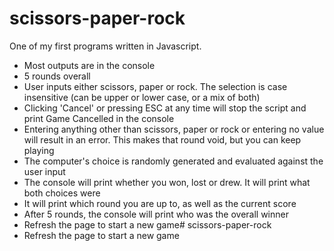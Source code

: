 # scissors-paper-rock

One of my first programs written in Javascript.

- Most outputs are in the console<br>
- 5 rounds overall<br>
- User inputs either scissors, paper or rock. The selection is case insensitive (can be upper or lower case, or a mix of both)<br>
- Clicking 'Cancel' or pressing ESC at any time will stop the script and print Game Cancelled in the console<br>
- Entering anything other than scissors, paper or rock or entering no value will result in an error. This makes that round void, but you can keep playing<br>
- The computer's choice is randomly generated and evaluated against the user input<br>
- The console will print whether you won, lost or drew. It will print what both choices were<br>
- It will print which round you are up to, as well as the current score<br>
- After 5 rounds, the console will print who was the overall winner<br>
- Refresh the page to start a new game# scissors-paper-rock
- Refresh the page to start a new game